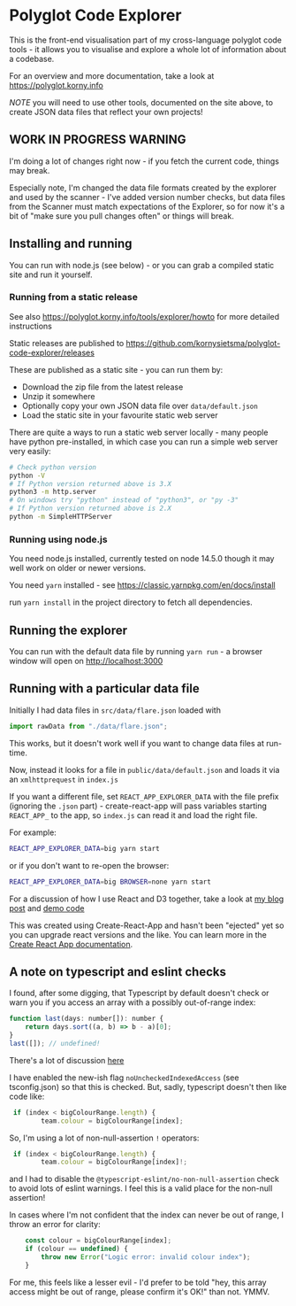# Polyglot Code Explorer

This is the front-end visualisation part of my cross-language polyglot code tools - it allows you to visualise and explore a whole lot of information about a codebase.

For an overview and more documentation, take a look at <https://polyglot.korny.info>

*NOTE* you will need to use other tools, documented on the site above, to create JSON data files that reflect your own projects!

## WORK IN PROGRESS WARNING

I'm doing a lot of changes right now - if you fetch the current code, things may break.

Especially note, I'm changed the data file formats created by the explorer and used by the scanner - I've added version number checks, but data files from the Scanner must match expectations of the Explorer, so for now it's a bit of "make sure you pull changes often" or things will break.

## Installing and running

You can run with node.js (see below) - or you can grab a compiled static site and run it yourself.

### Running from a static release

See also <https://polyglot.korny.info/tools/explorer/howto> for more detailed instructions

Static releases are published to <https://github.com/kornysietsma/polyglot-code-explorer/releases>

These are published as a static site - you can run them by:

- Download the zip file from the latest release
- Unzip it somewhere
- Optionally copy your own JSON data file over `data/default.json`
- Load the static site in your favourite static web server

There are quite a ways to run a static web server locally - many people have python pre-installed, in which case you can run a simple web server very easily:

```sh
# Check python version
python -V
# If Python version returned above is 3.X
python3 -m http.server
# On windows try "python" instead of "python3", or "py -3"
# If Python version returned above is 2.X
python -m SimpleHTTPServer
```

### Running using node.js

You need node.js installed, currently tested on node 14.5.0 though it may well work on older or newer versions.

You need `yarn` installed - see <https://classic.yarnpkg.com/en/docs/install>

run `yarn install` in the project directory to fetch all dependencies.

## Running the explorer

You can run with the default data file by running `yarn run` - a browser window will open on <http://localhost:3000>

## Running with a particular data file

Initially I had data files in `src/data/flare.json` loaded with

```js
import rawData from "./data/flare.json";
```

This works, but it doesn't work well if you want to change data files at run-time.

Now, instead it looks for a file in `public/data/default.json` and loads it via an `xmlhttprequest` in `index.js`

If you want a different file, set `REACT_APP_EXPLORER_DATA` with the file prefix (ignoring the `.json` part) - create-react-app
will pass variables starting `REACT_APP_` to the app, so `index.js` can read it and load the right file.

For example:

```sh
REACT_APP_EXPLORER_DATA=big yarn start
```

or if you don't want to re-open the browser:

```sh
REACT_APP_EXPLORER_DATA=big BROWSER=none yarn start
```

For a discussion of how I use React and D3 together, take a look at [my blog post](https://blog.korny.info/2020/07/19/better-d3-with-react.html) and [demo code](https://github.com/kornysietsma/d3-react-demo)

This was created using Create-React-App and hasn't been "ejected" yet so you can upgrade react versions and the like.  You can learn more in the [Create React App documentation](https://facebook.github.io/create-react-app/docs/getting-started).

## A note on typescript and eslint checks

I found, after some digging, that Typescript by default doesn't check or warn you
if you access an array with a possibly out-of-range index:

```js
function last(days: number[]): number {
    return days.sort((a, b) => b - a)[0];
}
last([]); // undefined!
```

There's a lot of discussion [here](https://stackoverflow.com/questions/50647399/typescript-accessing-an-array-element-does-not-account-for-the-possibility-of-u)

I have enabled the new-ish flag `noUncheckedIndexedAccess` (see tsconfig.json) so that this is checked.  But, sadly, typescript doesn't then like code like:

```js
 if (index < bigColourRange.length) {
        team.colour = bigColourRange[index];
```

So, I'm using a lot of non-null-assertion `!` operators:

```js
 if (index < bigColourRange.length) {
        team.colour = bigColourRange[index]!;
```

and I had to disable the `@typescript-eslint/no-non-null-assertion` check to avoid lots of eslint warnings.  I feel this is a valid place for the non-null assertion!

In cases where I'm not confident that the index can never be out of range, I throw an error for clarity:

```js
    const colour = bigColourRange[index];
    if (colour == undefined) {
        throw new Error("Logic error: invalid colour index");
    }
```

For me, this feels like a lesser evil - I'd prefer to be told "hey, this array access might be out of range, please confirm it's OK!" than not.  YMMV.
